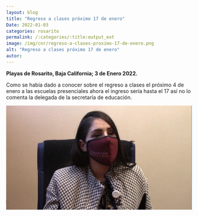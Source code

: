 ```yaml
---
layout: blog
title: "Regreso a clases próximo 17 de enero"
Date: 2022-01-03
categories: rosarito
permalink: /:categories/:title:output_ext
image: /img/cnr/regreso-a-clases-proximo-17-de-enero.png
alt: "Regreso a clases próximo 17 de enero"
autor:
---
```


**Playas de Rosarito, Baja California; 3 de Enero 2022.** 

Como se había dado a conocer sobre el regreso a clases el próximo 4 de enero a las escuelas presenciales ahora el ingreso sería hasta el 17 así no lo comenta la delegada de la secretaría de educación.

<div id="carouselExampleSlidesOnly" class="carousel slide" data-ride="carousel">
  <div class="carousel-inner">
    <div class="carousel-item active">
       <img class="d-block w-100" src="/img/cnr/regreso-a-clases-proximo-17-de-enero.png" loading="lazy"  alt="Regreso a clases próximo 17 de enero">
    </div>
  </div>
</div>